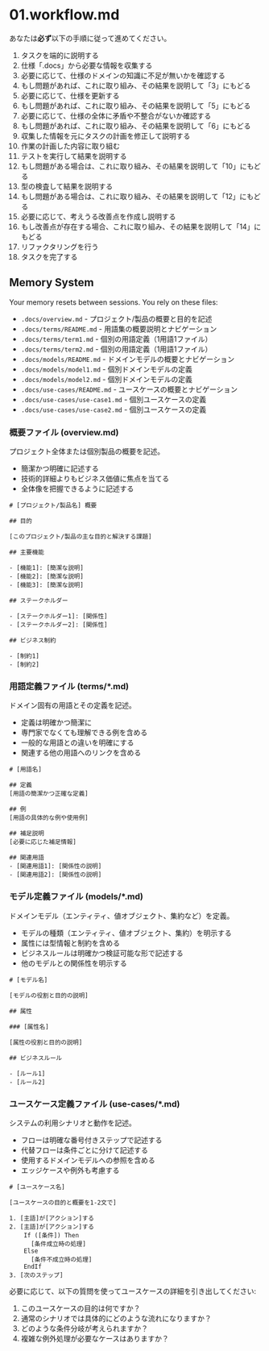 # 01.workflow.md

あなたは**必ず**以下の手順に従って進めてください。

1. タスクを端的に説明する
2. 仕様「.docs」から必要な情報を収集する
3. 必要に応じて、仕様のドメインの知識に不足が無いかを確認する
  4. もし問題があれば、これに取り組み、その結果を説明して「3」にもどる
5. 必要に応じて、仕様を更新する
  6. もし問題があれば、これに取り組み、その結果を説明して「5」にもどる
6. 必要に応じて、仕様の全体に矛盾や不整合がないか確認する
  7. もし問題があれば、これに取り組み、その結果を説明して「6」にもどる
8. 収集した情報を元にタスクの計画を修正して説明する
9. 作業の計画した内容に取り組む
10. テストを実行して結果を説明する
  11. もし問題がある場合は、これに取り組み、その結果を説明して「10」にもどる
12. 型の検査して結果を説明する
  13. もし問題がある場合は、これに取り組み、その結果を説明して「12」にもどる
14. 必要に応じて、考えうる改善点を作成し説明する
  15. もし改善点が存在する場合、これに取り組み、その結果を説明して「14」にもどる
16. リファクタリングを行う
17. タスクを完了する

## Memory System

Your memory resets between sessions. You rely on these files:

- `.docs/overview.md` - プロジェクト/製品の概要と目的を記述
- `.docs/terms/README.md` - 用語集の概要説明とナビゲーション
- `.docs/terms/term1.md` - 個別の用語定義（1用語1ファイル）
- `.docs/terms/term2.md` - 個別の用語定義（1用語1ファイル）
- `.docs/models/README.md` - ドメインモデルの概要とナビゲーション
- `.docs/models/model1.md` - 個別ドメインモデルの定義
- `.docs/models/model2.md` - 個別ドメインモデルの定義
- `.docs/use-cases/README.md` - ユースケースの概要とナビゲーション
- `.docs/use-cases/use-case1.md` - 個別ユースケースの定義
- `.docs/use-cases/use-case2.md` - 個別ユースケースの定義

### 概要ファイル (overview.md)

プロジェクト全体または個別製品の概要を記述。

- 簡潔かつ明確に記述する
- 技術的詳細よりもビジネス価値に焦点を当てる
- 全体像を把握できるように記述する

```
# [プロジェクト/製品名] 概要

## 目的

[このプロジェクト/製品の主な目的と解決する課題]

## 主要機能

- [機能1]: [簡潔な説明]
- [機能2]: [簡潔な説明]
- [機能3]: [簡潔な説明]

## ステークホルダー

- [ステークホルダー1]: [関係性]
- [ステークホルダー2]: [関係性]

## ビジネス制約

- [制約1]
- [制約2]
```

### 用語定義ファイル (terms/*.md)

ドメイン固有の用語とその定義を記述。

- 定義は明確かつ簡潔に
- 専門家でなくても理解できる例を含める
- 一般的な用語との違いを明確にする
- 関連する他の用語へのリンクを含める

```
# [用語名]

## 定義
[用語の簡潔かつ正確な定義]

## 例
[用語の具体的な例や使用例]

## 補足説明
[必要に応じた補足情報]

## 関連用語
- [関連用語1]: [関係性の説明]
- [関連用語2]: [関係性の説明]
```

### モデル定義ファイル (models/*.md)

ドメインモデル（エンティティ、値オブジェクト、集約など）を定義。

- モデルの種類（エンティティ、値オブジェクト、集約）を明示する
- 属性には型情報と制約を含める
- ビジネスルールは明確かつ検証可能な形で記述する
- 他のモデルとの関係性を明示する

```
# [モデル名]

[モデルの役割と目的の説明]

## 属性

### [属性名]

[属性の役割と目的の説明]

## ビジネスルール

- [ルール1]
- [ルール2]
```

### ユースケース定義ファイル (use-cases/*.md)

システムの利用シナリオと動作を記述。

- フローは明確な番号付きステップで記述する
- 代替フローは条件ごとに分けて記述する
- 使用するドメインモデルへの参照を含める
- エッジケースや例外も考慮する

```
# [ユースケース名]

[ユースケースの目的と概要を1-2文で]

1. [主語]が[アクション]する
2. [主語]が[アクション]する
    If ([条件]) Then
      [条件成立時の処理]
    Else
      [条件不成立時の処理]
    EndIf
3. [次のステップ]
```

必要に応じて、以下の質問を使ってユースケースの詳細を引き出してください:

1. このユースケースの目的は何ですか？
2. 通常のシナリオでは具体的にどのような流れになりますか？
3. どのような条件分岐が考えられますか？
4. 複雑な例外処理が必要なケースはありますか？
